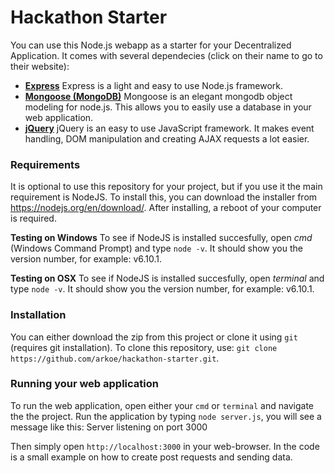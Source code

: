 # Hackathon Starter

You can use this Node.js webapp as a starter for your Decentralized Application. It comes with several dependecies (click on their name to go to their website):
 - [**Express**](https://expressjs.com/)
   Express is a light and easy to use Node.js framework. 
 - [**Mongoose (MongoDB)**](http://mongoosejs.com/)
   Mongoose is an elegant mongodb object modeling for node.js. This allows you to easily use a database in your web application.
 - [**jQuery**](http://jquery.com/)
   jQuery is an easy to use JavaScript framework. It makes event handling, DOM manipulation and creating AJAX requests a lot easier.

### Requirements
It is optional to use this repository for your project, but if you use it the main requirement is NodeJS. To install this, you can download the installer from https://nodejs.org/en/download/. After installing, a reboot of your computer is required.

**Testing on Windows**
To see if NodeJS is installed succesfully, open *cmd* (Windows Command Prompt) and type `node -v`. It should show you the version number, for example: v6.10.1.

**Testing on OSX**
To see if NodeJS is installed succesfully, open *terminal*  and type `node -v`. It should show you the version number, for example: v6.10.1.

### Installation
You can either download the zip from this project or clone it using `git` (requires git installation). To clone this repository, use: `git clone https://github.com/arkoe/hackathon-starter.git`.

### Running your web application
To run the web application, open either your `cmd` or `terminal` and navigate the the project. Run the application by typing `node server.js`, you will see a message like this: 
Server listening on port 3000

Then simply open `http://localhost:3000` in your web-browser. In the code is a small example on how to create post requests and sending data.